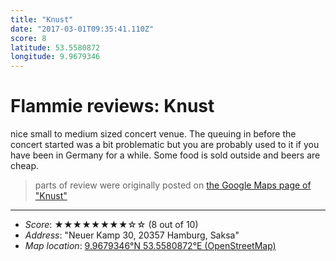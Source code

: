 ```yaml
---
title: "Knust"
date: "2017-03-01T09:35:41.110Z"
score: 8
latitude: 53.5580872
longitude: 9.9679346
---
```

# Flammie reviews: Knust

nice small to medium sized concert venue. The queuing in before the
concert started was a bit problematic but you are probably used to it
if you have been in Germany for a while. Some food is sold outside and
beers are cheap.

> parts of review were originally posted on [the Google Maps page of
  "Knust"](https://www.google.com/maps/place//data=!4m2!3m1!1s0x0:0x98a061e9599eb2ad)
* * *
- *Score*: ★★★★★★★★☆☆ (8 out of 10)
- *Address*: "Neuer Kamp 30, 20357 Hamburg, Saksa"
- *Map location*: [9.9679346°N 53.5580872°E (OpenStreetMap)](https://www.openstreetmap.org/?mlat=53.5580872&mlon=9.9679346&zoom=12)
